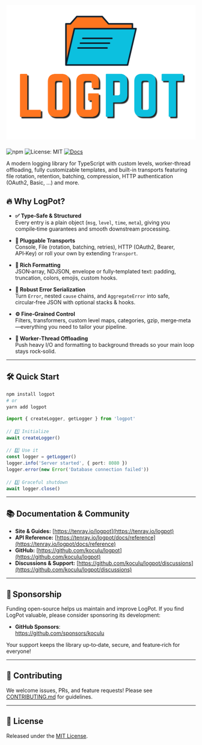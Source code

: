 ## ![LogPot](./docs-site/src/assets/logpot-logo.svg)

![npm](https://img.shields.io/npm/v/logpot) ![License: MIT](https://img.shields.io/badge/License-MIT-blue) [![Docs](https://img.shields.io/badge/docs-tenray.io%2Flogpot-green)](https://tenray.io/logpot)

A modern logging library for TypeScript with custom levels, worker-thread offloading, fully customizable templates, and built-in transports featuring file rotation, retention, batching, compression, HTTP authentication (OAuth2, Basic, ...) and more.

## 🔥 Why LogPot?

- **✅ Type‑Safe & Structured**  
  Every entry is a plain object (`msg`, `level`, `time`, `meta`), giving you compile‑time guarantees and smooth downstream processing.

- **🔌 Pluggable Transports**  
  Console, File (rotation, batching, retries), HTTP (OAuth2, Bearer, API‑Key) or roll your own by extending `Transport`.

- **🎨 Rich Formatting**  
  JSON‑array, NDJSON, envelope or fully‑templated text: padding, truncation, colors, emojis, custom hooks.

- **🐞 Robust Error Serialization**  
  Turn `Error`, nested `cause` chains, and `AggregateError` into safe, circular‑free JSON with optional stacks & hooks.

- **⚙️ Fine‑Grained Control**  
  Filters, transformers, custom level maps, categories, gzip, merge‑meta—everything you need to tailor your pipeline.

- **🧵 Worker‑Thread Offloading**  
  Push heavy I/O and formatting to background threads so your main loop stays rock‑solid.

---

## 🛠️ Quick Start

```bash
npm install logpot
# or
yarn add logpot
```

```ts
import { createLogger, getLogger } from 'logpot'

// 1️⃣ Initialize
await createLogger()

// 2️⃣ Use it
const logger = getLogger()
logger.info('Server started', { port: 8080 })
logger.error(new Error('Database connection failed'))

// 3️⃣ Graceful shutdown
await logger.close()
```

---

## 📚 Documentation & Community

- **Site & Guides:** [https://tenray.io/logpot](https://tenray.io/logpot)
- **API Reference:** [https://tenray.io/logpot/docs/reference](https://tenray.io/logpot/docs/reference)
- **GitHub:** [https://github.com/koculu/logpot](https://github.com/koculu/logpot)
- **Discussions & Support:** [https://github.com/koculu/logpot/discussions](https://github.com/koculu/logpot/discussions)

---

## 💖 Sponsorship

Funding open-source helps us maintain and improve LogPot.
If you find LogPot valuable, please consider sponsoring its development:

- **GitHub Sponsors**:  
  <https://github.com/sponsors/koculu>

Your support keeps the library up‑to‑date, secure, and feature‑rich for everyone!

---

## 🤝 Contributing

We welcome issues, PRs, and feature requests!
Please see [CONTRIBUTING.md](https://github.com/koculu/logpot/blob/main/.github/CONTRIBUTING.md) for guidelines.

---

## 📄 License

Released under the [MIT License](https://github.com/koculu/logpot?tab=MIT-1-ov-file#readme).
